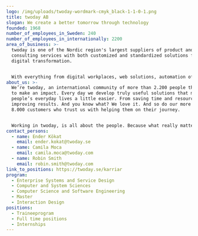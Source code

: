 ```yaml
---
logo: /img/uploads/twoday-wordmark-cmyk_black-1-1-0-1.png
title: twoday AB
slogan: We create a better tomorrow through technology
founded: 1968
number_of_employees_in_Sweden: 240
number_of_employees_in_internationally: 2200
area_of_business: >-
  twoday is one of the Nordic region's largest suppliers of product and IT
  consulting services with both customized and standardized solutions for
  digital transformation.


  With everything from digital workplaces, web solutions, automation of processes to customized delivery teams and IT consulting services, we help organizations in both the private and public sectors.
about_us: >-
  We’re twoday, an international community of more than 2.200 people that want
  to make an impact. Every day we develop truly useful solutions that make
  people’s everyday lives a little easier. From saving time and resources to
  improving results. And you know what? We love it. And so do our more than
  8.000 customers who trust us with helping them on their journey.


  Working in twoday, is all about the people. Because what really matters is who you choose to be around. With drive, adaptability, and a big heart, we make a difference today – and prepare ourselves, our clients, and society for what tomorrow will bring.
contact_persons:
  - name: Ender Kökat
    email: ender.kokat@twoday.se
  - name: Camila Moca
    email: camila.moca@twoday.com
  - name: Robin Smith
    email: robin.smith@twoday.com
link_to_positions: https://twoday.se/karriar
program:
  - Enterprise Systems and Service Design
  - Computer and System Sciences
  - Computer Science and Software Engineering
  - Master
  - Interaction Design
positions:
  - Traineeprogram
  - Full time positions
  - Internships
---
```

